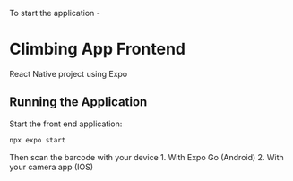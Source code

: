 To start the application -
# Climbing App Frontend
React Native project using Expo

## Running the Application
Start the front end application:
```bash
npx expo start
```
Then scan the barcode with your device
    1. With Expo Go (Android)
    2. With your camera app (IOS) 